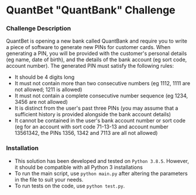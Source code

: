 # QuantBet "QuantBank" Challenge

### Challenge Description

QuantBet is opening a new bank called QuantBank and require you to write a piece of software to generate new PINs for
customer cards. When generating a PIN, you will be provided with the customer's personal details (eg name, date of
birth), and the details of the bank account (eg sort code, account number). The generated PIN must satisfy the following
rules:

- It should be 4 digits long
- It must not contain more than two consecutive numbers (eg 1112, 1111 are not allowed; 1211 is allowed)
- It must not contain a complete consecutive number sequence (eg 1234, 3456 are not allowed)
- It is distinct from the user's past three PINs (you may assume that a sufficient history is provided alongside the
  bank account details)
- It cannot be contained in the user's bank account number or sort code (eg for an account with sort code 71-13-13 and
  account number 13561342, the PINs 1356, 1342 and 7113 are all not allowed)

### Installation

- This solution has been developed and tested on `Python 3.8.5`. However, it should be compatible with all Python 3
  installations
- To run the main script, use `python main.py` after altering the parameters in the file to suit your needs.
- To run tests on the code, use `python test.py`.